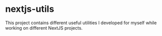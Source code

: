 # nextjs-utils
This project contains different useful utilities I developed for myself while working on different NextJS projects.
